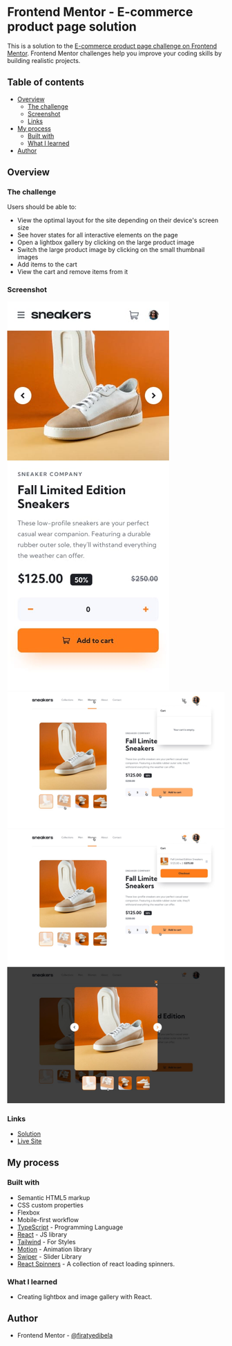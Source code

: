 # Frontend Mentor - E-commerce product page solution

This is a solution to the [E-commerce product page challenge on Frontend Mentor](https://www.frontendmentor.io/challenges/ecommerce-product-page-UPsZ9MJp6). Frontend Mentor challenges help you improve your coding skills by building realistic projects.

## Table of contents

- [Overview](#overview)
  - [The challenge](#the-challenge)
  - [Screenshot](#screenshot)
  - [Links](#links)
- [My process](#my-process)
  - [Built with](#built-with)
  - [What I learned](#what-i-learned)
- [Author](#author)

## Overview

### The challenge

Users should be able to:

- View the optimal layout for the site depending on their device's screen size
- See hover states for all interactive elements on the page
- Open a lightbox gallery by clicking on the large product image
- Switch the large product image by clicking on the small thumbnail images
- Add items to the cart
- View the cart and remove items from it

### Screenshot

![](./screenshots/mobile-design.jpg)
![](./screenshots/active-states-basket-empty.jpg)
![](./screenshots/active-states-basket-filled.jpg)
![](./screenshots/active-states-lightbox.jpg)

### Links

- [Solution]()
- [Live Site](https://e-commerce-product-page-topaz.vercel.app)

## My process

### Built with

- Semantic HTML5 markup
- CSS custom properties
- Flexbox
- Mobile-first workflow
- [TypeScript](https://www.typescriptlang.org) - Programming Language
- [React](https://reactjs.org/) - JS library
- [Tailwind](https://tailwindcss.com) - For Styles
- [Motion](https://motion.dev/docs/react-motion-component) - Animation library
- [Swiper](https://swiperjs.com) - Slider Library
- [React Spinners](https://www.davidhu.io/react-spinners/) - A collection of react loading spinners.

### What I learned

- Creating lightbox and image gallery with React.

## Author

- Frontend Mentor - [@firatyedibela](https://www.frontendmentor.io/profile/firatyedibela)

